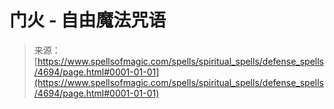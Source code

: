 <!--yml

category: 未分类

date: 2024-06-12 18:38:31

-->

# 门火 - 自由魔法咒语

> 来源：[https://www.spellsofmagic.com/spells/spiritual_spells/defense_spells/4694/page.html#0001-01-01](https://www.spellsofmagic.com/spells/spiritual_spells/defense_spells/4694/page.html#0001-01-01)
